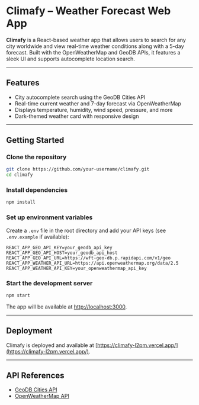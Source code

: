 # Climafy – Weather Forecast Web App

**Climafy** is a React-based weather app that allows users to search for any city worldwide and view real-time weather conditions along with a 5-day forecast. Built with the OpenWeatherMap and GeoDB APIs, it features a sleek UI and supports autocomplete location search.

---

## Features

- City autocomplete search using the GeoDB Cities API
- Real-time current weather and 7-day forecast via OpenWeatherMap
- Displays temperature, humidity, wind speed, pressure, and more
- Dark-themed weather card with responsive design

---

## Getting Started

### Clone the repository

```sh
git clone https://github.com/your-username/climafy.git
cd climafy
```

### Install dependencies

```sh
npm install
```

### Set up environment variables

Create a `.env` file in the root directory and add your API keys (see `.env.example` if available):

```
REACT_APP_GEO_API_KEY=your_geodb_api_key
REACT_APP_GEO_API_HOST=your_geodb_api_host
REACT_APP_GEO_API_URL=https://wft-geo-db.p.rapidapi.com/v1/geo
REACT_APP_WEATHER_API_URL=https://api.openweathermap.org/data/2.5
REACT_APP_WEATHER_API_KEY=your_openweathermap_api_key
```

### Start the development server

```sh
npm start
```

The app will be available at [http://localhost:3000](http://localhost:3000).

---

## Deployment

Climafy is deployed and available at [https://climafy-l2pm.vercel.app/](https://climafy-l2pm.vercel.app/).

---

## API References

- [GeoDB Cities API](https://rapidapi.com/wirefreethought/api/geodb-cities/)
- [OpenWeatherMap API](https://openweathermap.org/api)
